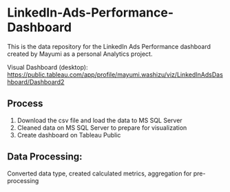# LinkedIn-Ads-Performance-Dashboard
This is the data repository for the LinkedIn Ads Performance dashboard created by Mayumi as a personal Analytics project. 

Visual Dashboard (desktop): https://public.tableau.com/app/profile/mayumi.washizu/viz/LinkedInAdsDashboard/Dashboard2

## Process
1. Download the csv file and load the data to MS SQL Server 
2. Cleaned data on MS SQL Server to prepare for visualization 
3. Create dashboard on Tableau Public 

## Data Processing:
Converted data type, created calculated metrics, aggregation for pre-processing
